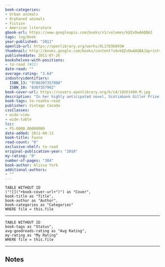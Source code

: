 ```yaml
---
book-categories:
- Urban animals
- Orphaned animals
- Fiction
- American literature
gbook-url: https://www.googleapis.com/books/v1/volumes/k8ZvDwAAQBAJ
tags: log/book
year-published: "2011"
openlib-url: https://openlibrary.org/works/OL17036045W
thumbnail: http://books.google.com/books/content?id=k8ZvDwAAQBAJ&printsec=frontcover&img=1&zoom=1&edge=curl&source=gbs_api
publisheddate: 2011-07-26
bookshelves-with-positions:
- to-read (#21)
date-read: ""
average-rating: "3.64"
industryidentifiers:
  ISBN_13: "9780307357908"
  ISBN_10: "0307357902"
book-cover-url: https://covers.openlibrary.org/b/id/10261468-M.jpg
description: "In her highly anticipated novel, Scotiabank Giller Prize-nominated author Alissa York creates a contemporary human fable that taps into the great tenderness and drama at the heart of the animal world. The wide ravine that bisects the city is home to countless species of urban wildlife, including human waifs and strays. When Edal Jones can't cope with the casual cruelty she encounters in her job as a federal wildlife officer, she finds herself drawn to a beacon of solace nestled in the valley under the unlikely banner of an auto-wrecker's yard. Guy Howell, the handsome proprietor, offers sanctuary to animals and people alike: a half-starved hawk and a brood of orphaned raccoon kits, a young soldier whose spirit failed him during his first tour of duty, a teenage runaway and her massive black dog. Guy is well versed in the delicate workings of damaged beings, and he might just stand a chance at mending Edal's heart. But before love can bloom, the little community must come to terms with a different breed of lost soul???a young man whose brutal backwoods childhood is catching up with him, causing him to persecute the creatures that call the valley home."
book-tags: to-readto-read
publisher: Vintage Canada
cssClasses:
- wide-view
- wide-table
lcc:
- PS-8000.00000000
date-added: 2011-08-13
book-title: Fauna
read-count: "0"
exclusive-shelf: to-read
original-publication-year: "2010"
my-rating: "0"
number-of-pages: "384"
book-author: Alissa York
additional-authors:
- ""
---
```


```dataview
TABLE WITHOUT ID
("![]("+book-cover-url+")") as "Cover",
book-title as "Title",
book-author as "Author",
book-categories as "Categories"
WHERE file = this.file
```
---
```dataview
TABLE WITHOUT ID
book-tags as "Status",
avg-goodreads-rating as "Avg Rating",
my-rating as "My Rating"
WHERE file = this.file
```
---
## Notes


